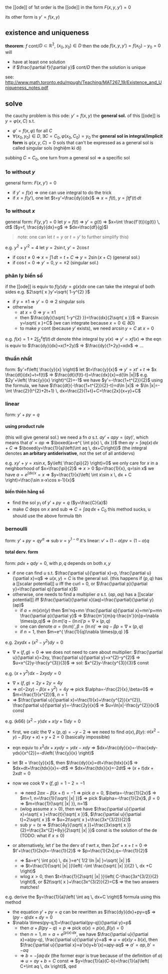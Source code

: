 the [[ode]] of 1st order is the [[ode]] in the form $F(x,y,y')=0$

its other form is $y'=f(x,y)$

## existence and uniqueness
**theorem**: $f$ cont/$D\subset \mathbb{R}^{2}$, $(x_{0},y_{0})\in D$ then the ode $f(x,y,y')=f(x_{0})-y_{0}=0$ will
- have at least one solution
- if $\frac{\partial f}{\partial y}$ cont/$D$ then the solution is unique

see: http://www.math.toronto.edu/mpugh/Teaching/MAT267_19/Existence_and_Uniqueness_notes.pdf

## solve
the cauchy problem is this ode: $y'=f(x,y)$
the **general sol.** of this [[ode]] is $y=\varphi(x,C)$ s.t.
- $\varphi'=f(x,\varphi)$ for all $C$
- $\forall (x_{0},y_{0})\in D, \exists C=C_{0}, \varphi(x_{0},C_{0})=y_{0}$
the **general sol in integral/implicit form** is $\varphi(x,y,C)=0$
sols that can't be expressed as a general sol is called singular sols (nghiệm kì dị)

subbing $C=C_{0}$, one turn from a general sol => a specific sol

### 1o without $y$
general form: $F(x,y')=0$
- if $y'=f(x)$ => one can use integral to do the trick
- if $x=f(y')$, one let $t=y'=\frac{dy}{dx}$ => $x=f(t)$, $y=\int tf'(t) \, dt$
### 1o without $x$
general form: $F(y,y')=0$
let $y=f(t)$ => $y'=g(t)$ => $x=\int \frac{f'(t)}{g(t)} \, dt$ ($y=f, \frac{dy}{dx}=g$ => $dx=\frac{df}{g}$)
>note:  one can let $t=y$ or $t=y'$ to further simplify this)

e.g. $y^{2}+y'^{2}=4$
let $y=2\sin t$, $y'=2\cos t$
- if $\cos t\neq 0$ => $x=\int 1 \, dt=t+C$ => $y=2\sin(x+C)$ (general sol.)
- if $\cos t=0$ => $y'=0,y=\pm 2$ (singular sol.)

### phân ly biến số
if the [[ode]] is equiv to $f(y)dy=g(x)dx$ one can take the integral of both sides
e.g. $2\sqrt{ x }y'=\sqrt{ 1-y^{2} }$
- if $y=\pm 1$ => $y'=0$ => 2 singular sols
- otherwise
	- at $x=0$ => $y=\pm 1$
	- then $\frac{dy}{\sqrt{ 1-y^{2} }}=\frac{dx}{2\sqrt{ x }}$ => $\arcsin y=\sqrt{ x }+C$ (we can integrate because $x=0\in \partial D$)
	- to make $y$ cont (because $y'$ exists), we need $\arcsin y=C$ at $x=0$

e.g. $f(x)=1+2\int _{0}^{x} tf(t) \, dt$
denote thhe integral by $y(x)$ => $y'=xf(x)$
=> the eqn is equiv to $\frac{dy}{dx}=x(1+2y)$ => $\frac{dy}{1+2y}=xdx$ => ...

### thuần nhất
form: $y'=f\left( \frac{y}{x} \right)$
let $t=\frac{y}{x}$ => $y'=xt'+t$ => $x \frac{dt}{dx}+t=f(t)$ => $\frac{dt}{f(t)-t}=\frac{dx}{x}=d(\ln |x|)$
e.g. $2y'+\left( \frac{y}{x} \right)^{2}=-1$
we have $y'=-\frac{1+t^{2}}{2}$
using the formula, we have $\frac{dt}{-\frac{1+t^{2}}{2}-t}=d\ln |x|$
=> $\ln |x|=-\int \frac{2}{t^{2}+2t+1} \, dx=\frac{2}{1+t}+C=\frac{2x}{x+y}+C$

### linear
form: $y'+py=q$
#### using product rule
(this will give general sol.)
we need a fn $a$ s.t. $ay'+apy=(ay)'$, which means that $a'=ap$ => $\boxed{a=e^{ \int p(x) \, dx }}$
then $ay=\int aq(x) \, dx+C$ => $\boxed{y=\frac{1}{a}\left(\int aq \, dx+C\right)}$
(the integral denotes **an arbitary antiderivative**, not the set of all antidervs)

e.g. $xy'+y=x\sin x$, $y\left( \frac{\pi}{2} \right)=0$
we only care for $x$ in a neighborhood of $x=\frac{\pi}{2}$ => $x>0$
$p=\frac{1}{x}, q=\sin x$
we have $a=e^{ \int dx/x }=x$ => $y=\frac{1}{x}\left( \int x\sin x \, dx + C \right)=\frac{\sin x-x\cos x-1}{x}$

#### biến thiên hằng số
- find the sol $y_{1}$ of $y'+py=q$ ($y=\frac{C}{a}$)
- make $C$ deps on $x$ and sub => $C=\int aq \, dx+C_{0}$
this method sucks, u should use the above formula tbh

### bernoulli
form: $y'+py=qy^{\alpha}$
=> sub $v=y^{1-\alpha}$ it's linear: $v'+(1-\alpha)pv=(1-\alpha)q$

#### total derv. form
form: $pdx+qdy=0$, with $p,q$ depends on both $x,y$
- if one can find $u$ s.t. $\frac{\partial u}{\partial x}=p, \frac{\partial u}{\partial x}=q$ => $u(x,y)=C$ is the general sol. (this happens if $(p,q)$ has a [[scalar potential]] $u$ iff the curl = 0, or $\frac{\partial p}{\partial y}=\frac{\partial q}{\partial x}$)
- otherwise, one needs to find a multiplier $a$ s.t. $(ap,aq)$ has a [[scalar potential]] iff $\frac{\partial}{\partial x}(aq)=\frac{\partial}{\partial y}(ap)$
	- if $a=m(x)n(y)$ then $m'nq+mn \frac{\partial q}{\partial x}=mn'p+mn \frac{\partial p}{\partial y}$ => $\frac{m'}{m}q-\frac{n'}{n}p=\nabla \times(p,q)$ => $(\ln m)'q-(\ln n)'p=\nabla \times(p,q)$
	- one can denote $\alpha=(\ln m)', \beta=(\ln n)'$ => $\alpha q-\beta p=\nabla \times(p,q)$
	- if $n=1$, then $m=e^{ \frac{1}{q}\nabla \times(p,q) }$

e.g. $2xydx+(x^{2}-y^{2})dy=0$
- $\nabla \times(f,g)=0$ => we does not need to care about multiplier: $\frac{\partial u}{\partial x}=2xy, \frac{\partial u}{\partial y}=x^{2}-y^{2}$ => $u=x^{2}y-\frac{y^{3}}{3}$ => sol: $x^{2}y-\frac{y^{3}}{3}$ const

e.g. $(x+y^{2})dx-2xydy=0$
- $\nabla \times (f,g)=2y+2y=4y$
- => $\alpha(-2xy)-\beta(x+y^{2})=4y$ => pick $\alpha=-\frac{2}{x},\beta=0$ => $m=\frac{1}{x^{2}}$, $n=1$
- => $\frac{\partial u}{\partial x}=\frac{1}{x}+\frac{y^{2}}{x^{2}}, \frac{\partial u}{\partial y}=-\frac{2y}{x}$ => $u=\ln|x|-\frac{y^{2}}{x}$ const

e.g. (k66) $(x^{2}-y)dx+x(y+1)dy=0$
- first, we calc the $\nabla \times(p,q)=-y-2$
=> we need to find $\alpha(x),\beta(y)$:
$\alpha(x^{2}-y)-\beta(xy+x)+y+2=0$
(basically impossible)

- eqn equiv to $x^{2}dx+xydy=ydx-xdy$ => $dx+\frac{dy}{x}=-\frac{xdy-ydx}{x^{2}}=-d\left( \frac{y}{x} \right)$
- let $t = \frac{y}{x}$, then $\frac{dy}{x}=dt+\frac{tdx}{x}$
=> $dx+dt+\frac{tdx}{x}=-dt$ => $dx+\frac{tdx}{x}=-2dt$ => $(x+t)dx+2xdt=0$
- now we cook $\nabla \times(f,g)=1-2=-1$
	- => need $2\alpha x-\beta (x+t)=-1$
	=> pick $\alpha=0$, $\beta=-\frac{1}{2x}$ => $m=1, n=\frac{1}{\sqrt{ |x| }}$
	=> pick $\alpha=-\frac{1}{2x}$, $\beta=0$ => $m=\frac{1}{\sqrt{ |x| }}, n=1$
	- (wlog assume $x>0$), then we have $\frac{\partial u}{\partial x}=\sqrt{ x }+\frac{t}{\sqrt{ x }}$, $\frac{\partial u}{\partial t}=2\sqrt{ x }$ => $u=2t\sqrt{ x }+\frac{3x^{3/2}}{2}$
	- sub $y=tx$ => $\frac{4y}{\sqrt{ x }}+\frac{3x\sqrt{ x }}{2}=\frac{3x^{2}+8y}{2\sqrt{ |x| }}$ const is the solution of the de (TODO: what if $x\leq0$)
- or alternatively, let $t'$ be the derv of $t$ wrt $x$, then $2xt'+x+t=0$ => $t'+\frac{1}{2x}t=-\frac{1}{2}$ =>  $p=\frac{1}{2x},q=-\frac{1}{2}$ 
	- => $a=e^{ \int p(x) \, dx }=e^{ 1/2 \ln |x| }=\sqrt{ |x| }$
	- => $t=\frac{1}{\sqrt{ |x| }}\left( -\int \frac{\sqrt{ |x| }}{2}  \, dx +C \right)$
	- wlog $x>0$, then $t=\frac{1}{2\sqrt{ |x| }}\left( C-\frac{3x^{3/2}}{2} \right)$, or $2t\sqrt{ x }+\frac{3x^{3/2}}{2}=C$ => the two answers matches!

e.g. derive the $y=\frac{1}{a}\left( \int aq \, dx+C \right)$ formula using this method
- the equation $y'+py=q$ can be rewritten as $\frac{dy}{dx}+py=q$ => $(py-q)dx+dy=0$
- $\nabla \times(py-q,1)=\frac{\partial(py-q)}{\partial y}=p$
	- then $\alpha+\beta(py-q)=p$ => pick $\alpha(x)=p(x), \beta(y)=0$
	- then $n=1, m=a=e^{ \int p(x) \, dx }$, we have $\frac{\partial u}{\partial x}=a(py-q), \frac{\partial u}{\partial y}=a$ => $u=a(x)y+b(x)$, then $\frac{\partial u}{\partial x}=a'(x)y+b'(x)=apy-aq$ => $a'=ap, b'=-aq$
	- => $b=-\int aq \, dx$ (the former expr is true because of the definition of $a$) => $u=ay+b=C$ const => $y=\frac{1}{a}(C-b)=\frac{1}{a}\left( C+\int aq \, dx \right)$, qed